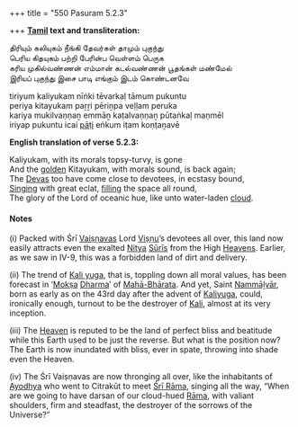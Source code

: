 +++
title = "550 Pasuram 5.2.3"

+++
**[Tamil](/definition/tamil#history "show Tamil definitions") text and transliteration:**

திரியும் கலியுகம் நீங்கி தேவர்கள் தாமும் புகுந்து  
பெரிய கிதயுகம் பற்றி பேரின்ப வெள்ளம் பெருக  
கரிய முகில்வண்ணன் எம்மான் கடல்வண்ணன் பூதங்கள் மண்மேல்  
இரியப் புகுந்து இசை பாடி எங்கும் இடம் கொண்டனவே

tiriyum kaliyukam nīṅki tēvarkaḷ tāmum pukuntu  
periya kitayukam paṟṟi pēriṉpa veḷḷam peruka  
kariya mukilvaṇṇaṉ emmāṉ kaṭalvaṇṇaṉ pūtaṅkaḷ maṇmēl  
iriyap pukuntu icai [pāṭi](/definition/pati#vaishnavism "show pāṭi definitions") eṅkum iṭam koṇṭaṉavē

**English translation of verse 5.2.3:**

Kaliyukam, with its morals topsy-turvy, is gone  
And the [golden](/definition/gold#history "show golden definitions") Kitayukam, with morals sound, is back again;  
The [Devas](/definition/deva#vaishnavism "show Devas definitions") too have come close to devotees, in ecstasy bound,  
[Singing](/definition/singing#history "show Singing definitions") with great eclat, [filling](/definition/filling#history "show filling definitions") the space all round,  
The glory of the Lord of oceanic hue, like unto water-laden [cloud](/definition/cloud#history "show cloud definitions").

#### Notes

\(i\) Packed with Śrī [Vaiṣṇavas](/definition/vaishnava#vaishnavism "show Vaiṣṇavas definitions") Lord [Viṣṇu](/definition/vishnu#vaishnavism "show Viṣṇu definitions")’s devotees all over, this land now easily attracts even the exalted [Nitya](/definition/nitya#vaishnavism "show Nitya definitions") [Sūrīs](/definition/suri#history "show Sūrīs definitions") from the High [Heavens](/definition/heaven#history "show Heavens definitions"). Earlier, as we saw in IV-9, this was a forbidden land of dirt and delivery.

\(ii\) The trend of [Kali yuga](/definition/kaliyuga#vaishnavism "show Kali yuga definitions"), that is, toppling down all moral values, has been forecast in ‘[Mokṣa](/definition/moksha#vaishnavism "show Mokṣa definitions") [Dharma](/definition/dharma#vaishnavism "show Dharma definitions")’ of [Mahā-Bhārata](/definition/mahabharata#vaishnavism "show Mahā-Bhārata definitions"). And yet, Saint [Nammāḻvār](/definition/nammalvar#vaishnavism "show Nammāḻvār definitions"), born as early as on the 43rd day after the advent of [Kaliyuga](/definition/kaliyuga#vaishnavism "show Kaliyuga definitions"), could, ironically enough, turnout to be the destroyer of [Kali](/definition/kali#history "show Kali definitions"), almost at its very inception.

\(iii\) The [Heaven](/definition/heaven#history "show Heaven definitions") is reputed to be the land of perfect bliss and beatitude while this Earth used to be just the reverse. But what is the position now? The Earth is now inundated with bliss, ever in spate, throwing into shade even the Heaven.

\(iv\) The Śrī Vaiṣṇavas are now thronging all over, like the inhabitants of [Ayodhya](/definition/ayodhya#vaishnavism "show Ayodhya definitions") who went to Citrakūt to meet [Śrī Rāma](/definition/shrirama#history "show Śrī Rāma definitions"), singing all the way, “When are we going to have darsan of our cloud-hued [Rāma](/definition/rama#vaishnavism "show Rāma definitions"), with valiant shoulders, firm and steadfast, the destroyer of the sorrows of the Universe?”


